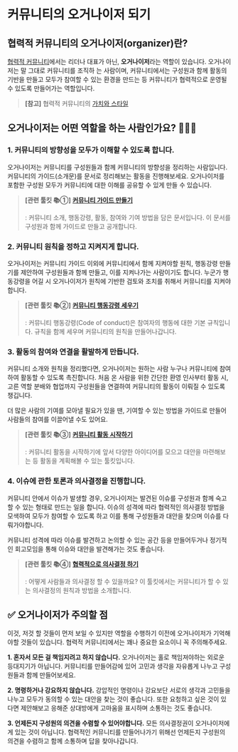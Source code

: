 # 커뮤니티의 오거나이저 되기

## 협력적 커뮤니티의 오거나이저(organizer)란? 
[협력적 커뮤니티](https://toolkit.parti.coop/community/)에서는 리더나 대표가 아닌, **오거나이저**라는 역할이 있습니다. 오거나이저는 말 그대로 커뮤니티를 조직하    는 사람이며, 커뮤니티에서는 구성원과 함께 활동의 기반을 만들고 모두가 참여할 수 있는 환경을 만드는 등 커뮤니티가 협력적으로 운영될 수 있도록 만들어가는 역할입니다. 

> **[참고]**
> 협력적 커뮤니티의 [가치와 스타일](https://toolkit.parti.coop/community/#%ED%98%91%EB%A0%A5%EC%A0%81-%EC%BB%A4%EB%AE%A4%EB%8B%88%ED%8B%B0%EB%8A%94) 
## 오거나이저는 어떤 역할을 하는 사람인가요? 🤷🏻‍♀️

### 1. 커뮤니티의 방향성을 모두가 이해할 수 있도록 합니다. 
오거나이저는 커뮤니티를 구성원들과 함께 커뮤니티의 방향성을 정리하는 사람입니다. 커뮤니티의 가이드(소개문)를 문서로 정리해보는 활동을 진행해보세요. 오거나이저를 포함한 구성원 모두가 커뮤니티에 대한 이해를 공유할 수 있게 만들 수 있습니다.  

> **[관련 툴킷 📚①]**
> [**커뮤니티 가이드 만들기**](https://toolkit.parti.coop/community/guide101.html#%EC%BB%A4%EB%AE%A4%EB%8B%88%ED%8B%B0-%EA%B0%80%EC%9D%B4%EB%93%9C%EB%9E%80)
> 
> : 커뮤니티 소개, 행동강령, 활동, 참여와 기여 방법을 담은 문서입니다. 이 문서를 구성원과 함께 가이드로 만들고 공개합니다. 

### 2. 커뮤니티 원칙을 정하고 지켜지게 합니다. 
오거나이저는 커뮤니티 가이드 이외에 커뮤니티에서 함께 지켜야할 원칙, 행동강령 만들기를 제안하여 구성원들과 함께 만들고, 이를 지켜나가는 사람이기도 합니다. 누군가 행동강령을 어길 시 오거나이저가 원칙에 기반한 검토와 조치를 취해서 커뮤니티를 지켜야 합니다. 

> **[관련 툴킷 📚②]**
> [**커뮤니티 행동강령 세우기**](https://toolkit.parti.coop/community/coc.html#%EC%BB%A4%EB%AE%A4%EB%8B%88%ED%8B%B0-%ED%96%89%EB%8F%99%EA%B0%95%EB%A0%B9-code-of-conduct-%EB%9E%80)
>
> : 커뮤니티 행동강령(Code of conduct)은 참여자의 행동에 대한 기본 규칙입니다. 규칙을 함께 세우며 커뮤니티의 원칙을 만들어나갑니다. 

### 3. 활동의 참여와 연결을 활발하게 만듭니다. 
커뮤니티 소개와 원칙을 정리했다면, 오거나이저는 원하는 사람 누구나 커뮤니티에 참여하여 활동할 수 있도록 촉진합니다. 처음 온 사람을 위한 간단한 환영 인사부터 활동 시, 고른 역할 분배와 협업까지 구성원들을 연결하여 커뮤니티의 활동이 이뤄질 수 있도록 챙깁니다. 

더 많은 사람의 기여를 모아낼 필요가 있을 땐, 기여할 수 있는 방법을 가이드로 만들어 사람들의 참여를 이끌어낼 수도 있어요.

> **[관련 툴킷 📚③]**
> [**커뮤니티 활동 시작하기**](https://toolkit.parti.coop/community/cowork-start.html)
>
> : 커뮤니티 활동을 시작하기에 앞서 다양한 아이디어를 모으고 대안을 마련해보는 등 활동을 계획해볼 수 있는 툴킷입니다. 

### 4. 이슈에 관한 토론과 의사결정을 진행합니다.
커뮤니티 안에서 이슈가 발생할 경우, 오거나이저는 발견된 이슈를 구성원과 함께 숙고할 수 있는 형태로 만드는 일을 합니다. 이슈의 성격에 따라 협력적인 의사결정 방법을 모색하여 모두가 참여할 수 있도록 하고 이를 통해 구성원들과 대안을 찾으며 이슈를 다뤄가야합니다.

커뮤니티 성격에 따라 이슈를 발견하고 논의할 수 있는 공간 등을 만들어두거나 정기적인 회고모임을 통해 이슈와 대안을 발견해가는 것도 좋습니다. 
> **[관련 툴킷 📚④]**
> [**협력적으로 의사결정 하기**](https://toolkit.parti.coop/community/decision-making.html)
>
> : 어떻게 사람들과 의사결정 할 수 있을까요? 이 툴킷에서는 커뮤니티가 할 수 있는 의사결정의 원칙과 방법을 소개합니다.

## ✅ 오거나이저가 주의할 점
이것, 저것 할 것들이 먼저 보일 수 있지만 역할을 수행하기 이전에 오거나이저가 기억해야할 것들이 있습니다. 협력적 커뮤니티에서는 꽤나 중요한 요소이니 꼭 주의해주세요. 

**1. 혼자서 모든 걸 책임지려고 하지 않습니다.**
오거나이저는 홀로 책임져야하는 외로운 등대지기가 아닙니다. 커뮤니티를 만들어감에 있어 고민과 생각을 자유롭게 나누고 구성원들과 함께 만들어보세요. 

**2. 명령하거나 강요하지 않습니다.**
강압적인 명령이나 강요보단 서로의 생각과 고민들을 나누고 모두가 동의할 수 있는 대안을 찾는 것이 좋습니다. 또한 요청하고 싶은 것이 있다면 제안해보고 응해준 상대방에게 고마움을 표시하며 소통하는 것도 좋습니다.  

**3. 언제든지 구성원의 의견을 수렴할 수 있어야합니다.**
모든 의사결정권이 오거나이저에게 있는 것이 아닙니다. 협력적인 커뮤니티를 만들어나가기 위해선 언제든지 구성원의 의견을 수렴하고 함께 소통하며 답을 찾아나갑니다.
